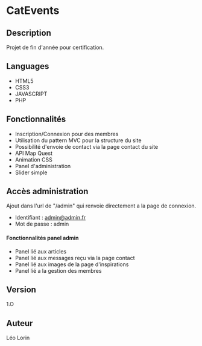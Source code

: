 # CatEvents

## Description

Projet de fin d'année pour certification.

## Languages

* HTML5
* CSS3 
* JAVASCRIPT
* PHP

## Fonctionnalités

* Inscription/Connexion pour des membres
* Utilisation du pattern MVC pour la structure du site
* Possibilité d'envoie de contact via la page contact du site
* API Map Quest
* Animation CSS
* Panel d'administration
* Slider simple

## Accès administration

Ajout dans l'url de "/admin" qui renvoie directement a la page de connexion.

* Identifiant : admin@admin.fr
* Mot de passe : admin

#### Fonctionnalités panel admin

- Panel lié aux articles
- Panel lié aux messages reçu via la page contact
- Panel lié aux images de la page d'inspirations
- Panel lié a la gestion des membres

## Version

1.O

## Auteur

Léo Lorin